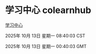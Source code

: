 # 学习中心 colearnhub
[学习中心](http://59.174.9.160:56308/colearnhub/)

2025年 10月 13日 星期一 08:40:03 CST

2025年 10月 13日 星期一 00:40:03 GMT
